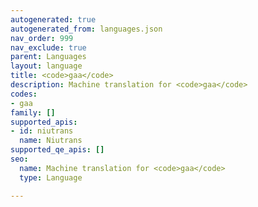 ```yaml
---
autogenerated: true
autogenerated_from: languages.json
nav_order: 999
nav_exclude: true
parent: Languages
layout: language
title: <code>gaa</code>
description: Machine translation for <code>gaa</code>
codes:
- gaa
family: []
supported_apis:
- id: niutrans
  name: Niutrans
supported_qe_apis: []
seo:
  name: Machine translation for <code>gaa</code>
  type: Language

---
```


